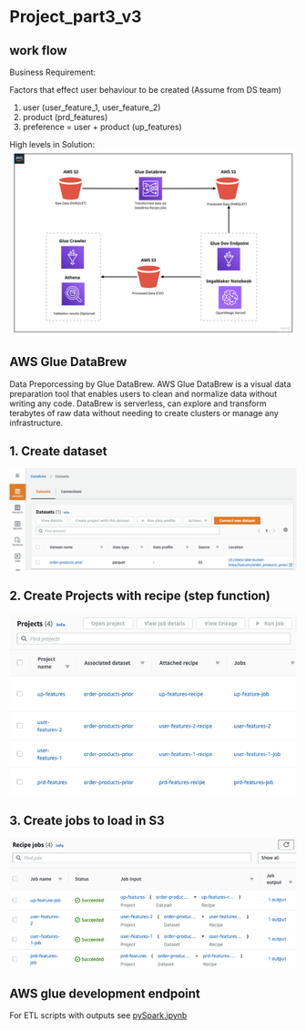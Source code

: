 # **Project_part3_v3**
## work flow
Business Requirement:

Factors that effect user behaviour to be created (Assume from DS team)
1. user (user_feature_1, user_feature_2)
2. product (prd_features)
3. preference = user + product (up_features)

High levels in Solution:
![](/Project_part3_v3/assets/part3-work-flow.jpg)

## AWS Glue DataBrew 
Data Preporcessing by Glue DataBrew. AWS Glue DataBrew is a visual data preparation tool that enables users to clean and normalize data without writing any code. DataBrew is serverless, can explore and transform terabytes of raw data without needing to create clusters or manage any infrastructure.

## 1. Create dataset
![](/Project_part3_v3/assets/create-dataset.png)

## 2. Create Projects with recipe (step function)
![](/Project_part3_v3/assets/create-projects.png)

## 3. Create jobs to load in S3 
![](/Project_part3_v3/assets/create-jobs.png)

## AWS glue development endpoint
For ETL scripts with outputs see [pySpark.ipynb](/Project_part3_v3/pySpark.ipynb)